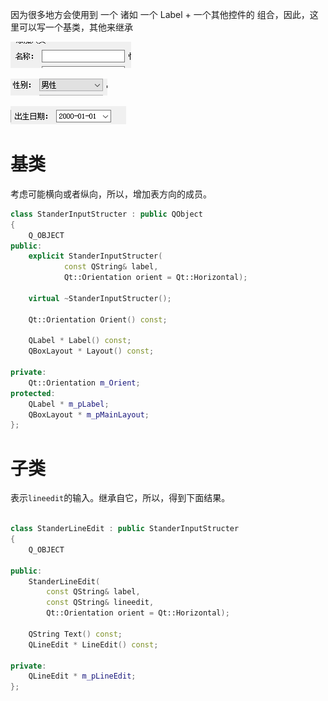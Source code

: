 因为很多地方会使用到 一个 诸如 一个 Label + 一个其他控件的 组合，因此，这里可以写一个基类，其他来继承

![1630329650863](images/1630329650863.png)

![1630329656770](images/1630329656770.png)

![1630329660659](images/1630329660659.png)

# 基类

考虑可能横向或者纵向，所以，增加表方向的成员。

~~~c++
class StanderInputStructer : public QObject
{
    Q_OBJECT
public:
    explicit StanderInputStructer(
            const QString& label,
            Qt::Orientation orient = Qt::Horizontal);

    virtual ~StanderInputStructer();

    Qt::Orientation Orient() const;

    QLabel * Label() const;
    QBoxLayout * Layout() const;

private:
    Qt::Orientation m_Orient;
protected:
    QLabel * m_pLabel;
    QBoxLayout * m_pMainLayout;
};
~~~



# 子类

表示`lineedit`的输入。继承自它，所以，得到下面结果。

~~~c++

class StanderLineEdit : public StanderInputStructer
{
    Q_OBJECT

public:
    StanderLineEdit(
        const QString& label,
        const QString& lineedit,
        Qt::Orientation orient = Qt::Horizontal);

    QString Text() const;
    QLineEdit * LineEdit() const;

private:
    QLineEdit * m_pLineEdit;
};

~~~

